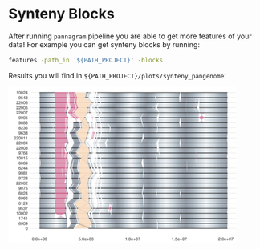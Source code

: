 # Synteny Blocks

After running `pannagram` pipeline you are able to get more features of your data! For example you can get synteny blocks by running:
```sh
features -path_in '${PATH_PROJECT}' -blocks
```
Results you will find in `${PATH_PROJECT}/plots/synteny_pangenome`:

<img
    src="../images/pangenome_alignment.png"
    style="width: 90%; object-fit: cover;"
/>
